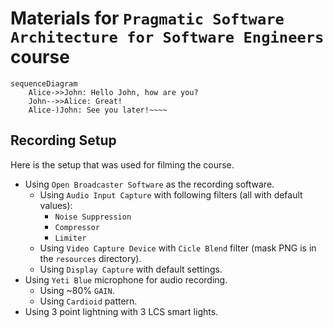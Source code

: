 # Materials for `Pragmatic Software Architecture for Software Engineers` course

```mermaid
sequenceDiagram
    Alice->>John: Hello John, how are you?
    John-->>Alice: Great!
    Alice-)John: See you later!~~~~
```

## Recording Setup

Here is the setup that was used for filming the course.

* Using `Open Broadcaster Software` as the recording software.
  * Using `Audio Input Capture` with following filters (all with default values):
    * `Noise Suppression`
    * `Compressor`
    * `Limiter`
  * Using `Video Capture Device` with `Cicle Blend` filter (mask PNG is in the `resources` directory).
  * Using `Display Capture` with default settings.
* Using `Yeti Blue` microphone for audio recording.
  * Using ~80% `GAIN`.
  * Using `Cardioid` pattern.
* Using 3 point lightning with 3 LCS smart lights.